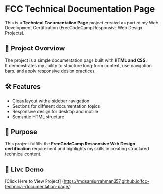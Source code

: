 # FCC Technical Documentation Page

This is a **Technical Documentation Page** project created as part of my Web Development Certification (FreeCodeCamp Responsive Web Design Projects).

## 📌 Project Overview
The project is a simple documentation page built with **HTML and CSS**.  
It demonstrates my ability to structure long-form content, use navigation bars, and apply responsive design practices.

## 🛠 Features
- Clean layout with a sidebar navigation  
- Sections for different documentation topics  
- Responsive design for desktop and mobile  
- Semantic HTML structure  

## 🎯 Purpose
This project fulfills the **FreeCodeCamp Responsive Web Design certification** requirement and highlights my skills in creating structured technical content.

## 🚀 Live Demo
[Click Here to View Project] (https://mdsamiurrahman357.github.io/fcc-technical-documentation-page/)
